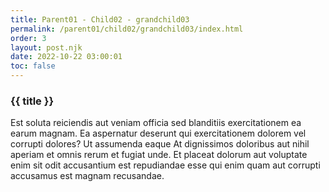 ```yaml
---
title: Parent01 - Child02 - grandchild03
permalink: /parent01/child02/grandchild03/index.html
order: 3
layout: post.njk
date: 2022-10-22 03:00:01
toc: false
---
```


### {{ title }}

Est soluta reiciendis aut veniam officia sed blanditiis exercitationem ea earum magnam. Ea aspernatur deserunt qui exercitationem dolorem vel corrupti dolores? Ut assumenda eaque At dignissimos doloribus aut nihil aperiam et omnis rerum et fugiat unde. Et placeat dolorum aut voluptate enim sit odit accusantium est repudiandae esse qui enim quam aut corrupti accusamus est magnam recusandae.
